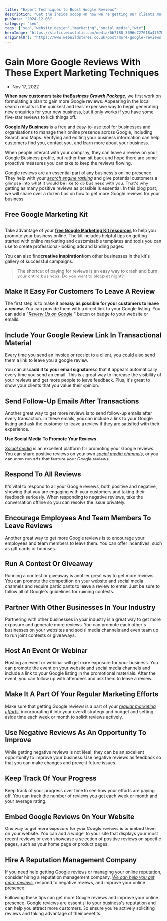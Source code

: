 ```yaml
---
title: "Expert Techniques to Boost Google Reviews"
description: "Get the inside scoop on how we're getting our clients more Google reviews, and start generating more enquires for your new business today!"
pubDate: "2024-12-06"
category: "seo"
tags: ["seo","website design","marketing","social media","wix"]
heroImage: "https://static.wixstatic.com/media/6b7f88_3696d727618a4757b199343cde966226~mv2.jpg/v1/fill/w_740,h_420,al_c,q_90,usm_0.66_1.00_0.01,enc_avif,quality_auto/6b7f88_3696d727618a4757b199343cde966226~mv2.jpg"
originalUrl: "https://www.webuildstores.co.uk/post/more-google-reviews"
---
```


# Gain More Google Reviews With These Expert Marketing Techniques

 * Nov 17, 2022

**When new customers take the**[**_Business Growth Package_**](https://www.webuildstores.co.uk/business-growth-package), we first work on formulating a plan to gain more Google reviews. Appearing in the local search results is the quickest and least expensive way to begin generating new enquiries for your new business, but it only works if you have some five-star reviews to kick things off.

[**Google My Business**](https://business.google.com/) is a free and easy-to-use tool for businesses and organisations to manage their online presence across Google, including Search and Maps. Verifying and editing your business information can help customers find you, contact you, and learn more about your business.

When people interact with your company, they can leave a review on your Google Business profile, but rather than sit back and hope there are some proactive measures you can take to keep the reviews flowing.

Google reviews are an essential part of any business's online presence. They help with your [_search engine ranking_](https://www.webuildstores.co.uk/seo-copywriting) and give potential customers a glimpse into what it would be like to do business with you. That's why getting as many positive reviews as possible is essential. In this blog post, we will share over a dozen tips on how to get more Google reviews for your business.

## Free Google Marketing Kit

##

Take advantage of your [**free Google Marketing Kit resources**](https://marketingkit.withgoogle.com/) to help you promote your business online. The kit includes helpful tips on getting started with online marketing and customisable templates and tools you can use to create professional-looking ads and landing pages.

You can also find**creative inspiration**from other businesses in the kit's gallery of successful campaigns.

> The shortcut of paying for reviews is an easy way to crash and burn your entire business. Do you want to sleep at night?
>

## Make It Easy For Customers To Leave A Review

The first step is to make it as**easy as possible for your customers to leave a review**. You can provide them with a direct link to your Google listing. You can add a "[_Review Us on Google_](https://g.page/r/CdtWUOoNXVooEB0/review) " button or badge to your website or emails.

## Include Your Google Review Link In Transactional Material

Every time you send an invoice or receipt to a client, you could also send them a link to leave you a google review.

You can also**add it to your email signature**so that it appears automatically every time you send an email. This is a great way to increase the visibility of your reviews and get more people to leave feedback. Plus, it's great to show your clients that you value their opinion.

## Send Follow-Up Emails After Transactions

Another great way to get more reviews is to send follow-up emails after every transaction. In these emails, you can include a link to your Google listing and ask the customer to leave a review if they are satisfied with their experience.

**Use Social Media To Promote Your Reviews**

[_Social media_](https://www.webuildstores.co.uk/post/what-is-social-media-marketing) is an excellent platform for promoting your Google reviews. You can share positive reviews on your own [_social media channels_](https://www.webuildstores.co.uk/social-media-plans), or you can even run ads that feature your Google reviews.

## Respond To All Reviews

It's vital to respond to all your Google reviews, both positive and negative, showing that you are engaging with your customers and taking their feedback seriously. When responding to negative reviews, take the conversation offline so you can resolve the issue privately.

## Encourage Employees And Team Members To Leave Reviews

Another great way to get more Google reviews is to encourage your employees and team members to leave them. You can offer incentives, such as gift cards or bonuses.

## Run A Contest Or Giveaway

Running a contest or giveaway is another great way to get more reviews. You can promote the competition on your website and social media channels and require participants to leave a review to enter. Just be sure to follow all of Google's guidelines for running contests.

## Partner With Other Businesses In Your Industry

Partnering with other businesses in your industry is a great way to get more exposure and generate more reviews. You can promote each other's businesses on your websites and social media channels and even team up to run joint contests or giveaways.

## Host An Event Or Webinar

Hosting an event or webinar will get more exposure for your business. You can promote the event on your website and social media channels and include a link to your Google listing in the promotional materials. After the event, you can follow up with attendees and ask them to leave a review.

## Make It A Part Of Your Regular Marketing Efforts

Make sure that getting Google reviews is a part of your [_regular marketing efforts_](https://www.webuildstores.co.uk/post/10-small-business-growth-ideas-to-skyrocket-your-website-traffic), incorporating it into your overall strategy and budget and setting aside time each week or month to solicit reviews actively.

## Use Negative Reviews As An Opportunity To Improve

While getting negative reviews is not ideal, they can be an excellent opportunity to improve your business. Use negative reviews as feedback so that you can make changes and prevent future issues.

## Keep Track Of Your Progress

Keep track of your progress over time to see how your efforts are paying off. You can track the number of reviews you get each week or month and your average rating.

## Embed Google Reviews On Your Website

One way to get more exposure for your Google reviews is to embed them on your website. You can add a widget to your site that displays your most recent reviews or even showcase a selection of positive reviews on specific pages, such as your home page or product pages.

## Hire A Reputation Management Company

If you need help getting Google reviews or managing your online reputation, consider hiring a reputation management company. [_We can help you get more reviews_](https://www.webuildstores.co.uk/contact), respond to negative reviews, and improve your online presence.

Following these tips can get more Google reviews and improve your online presence. Google reviews are essential to your business's reputation and can help you attract more customers. So ensure you're actively soliciting reviews and taking advantage of their benefits.
